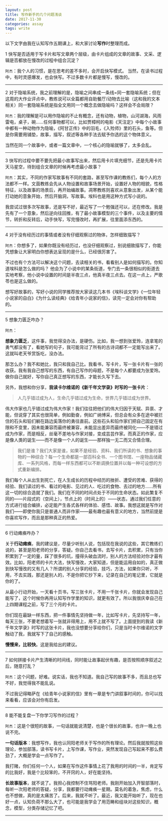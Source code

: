 ```yaml
---
layout: post
title: 写作新手的几个问题浅谈
date: 2017-11-30 
categories: assay
tags: write
---
```



以下文字由我在认知写作五期课上，和大家讨论**写作**时整理而成。

1 快写是否适用于写卡片和写文章两个层级，由卡片组成的文章的故事、文采、逻辑是否都放在慢改的过程中组合沉淀？

`阿杰`：我个人的习惯，是在思考的差不多时，会开启快写模式。 当然，在读书过程中，有时灵感爆发，也会快写。不过多数卡片都是慢写，慢改的。

----------

2 对于隐喻系统，我之前理解的是，隐喻之间串成一条线=同一套隐喻系统；但在这周的大作业评点中，教练说可以全篇都用自助餐厅/动物去比喻（这和我的文本相关）同一套隐喻系统是指全文用同一个概念去做隐喻吗？这样会不会局限？

`阿杰`：我的理解是可以用作隐喻的不止有概念，还有动物，植物，山河湖海，风雨雷电，桌子，碗……任何事物都可以，比如贾樟柯的电影《天注定》中每个小故事中都有一种动物作为隐喻，《阿甘正传》中的羽毛，《入殓师》里的石头，鱼等。但是你需要用铺垫，故事，描写，叙述等各种手法去赋予你选的这个物体意义。

当然在同一个故事中，或者一篇文章中，一个核心的隐喻就够了，太多会乱。

----------

3 快写的过程中要不要先把最小故事写出来，然后用卡片填充细节，还是先用卡片天马星空，待到组合文章的时候再考虑最小故事？

`阿杰`：其实，不同的作家写故事有不同的套路，甚至写作课的教练们，每个人的方法都不一样。文茵教练会先从人物设置和故事场景开始，设置好人物的相貌，性格特征，以及故事的场景后，再开始编故事。凋寒教练则喜欢从意象出发，从某个能打动她的意象开始，然后开脑洞，写故事。埃科也是用这种方式写小说的。
    
我尝试过很多次写故事，还是写不好，最近写了一个勉强还可以，还在修改。我是先有了一个意象，然后逆向往回推，有了最小故事模型的三个事件，以及主要的情节，转折和反转后，动手快写，写完慢改时，再扩展，往里面添东西的。

----------

4 对于没有经历过的事情或者没有仔细观察过的物体，怎样细致描写？

`阿杰`：你想多了，如果你既没有经历过，也没仔细观察过，别说细致描写了，你能凭想象让大家明白你想表达呈现的是什么，已经很厉害了。 

不过也有个方法可以解决这个问题，去读相关的书，看看别人是如何描写的。你知道埃科是怎么做的吗？ 他会为了小说中的某条街道，专门去一条很相似的街道去实地考察，他小说中设置的时间是半夜三点，他真半夜三点去。在这一点上，严歌苓也是这么做的。

想写好故事的，写好小说的同学推荐按大家读这几本书《埃科谈文学》《一位年轻小说家的自白》《为什么读经典》《给青年小说家的信》，读完一定会对你有帮助的。

----------

5 想象力匮乏咋办？

`阿杰`：

**想象力匮乏**，这件事，我觉得没办法，是硬伤。比如，我一想到张爱玲，连拿笔的勇气都没有了，看她写的句子，我可能背过了所有的古诗词都不一定能写出来了。这就叫老天爷赏饭吃，没办法。

那怎么办？我不和她比，我只和我自己比。我看书，写卡片，写一张卡片有一张的收获。我有我自己想写的东西，有自己写作的母题，不是每个人都要成为张爱玲。做你自己就好，写你自己真正想写的东西，才能长久写下去。

另外，我想和你分享，**我读卡尔维诺的《新千年文学录》时写的一张卡片**：

> 人几乎错过成为人，生命几乎错过成为生命，世界几乎错过成为世界。

伟大作家也几乎错过成为伟大作家！我们往往把他们的伟大归因于天赋、异禀、才能，但说穿了其实也很简单，例如勤奋，例如广纳博采，但总会有众多在途中被拦住的石头和铅们躺在路边奚落你的勇往直前。这些石头和铅作家们把自己固定在有限和不变里，因未能兼容而最终被兼容，未能显出差异而最终被同化——不是错过成为作家，而是相反，丝毫不差地与作家对接，变成芸芸作家。而真正的作家，应是像人类的诞生——而不是像一个人的诞生——那样独一无二而又合情合理。

> 我们是谁？我们大家是谁，如果不是经验、资料、我们所读的书、想象的事物的一种综合？每一个生命都是一部百科全书、一个图书馆、一座物品储藏库、一系列风格，而每一样东西都可以不断调换位置并以每一种可设想的方式重新编排。

我们每个人从出生到死亡，在人生成长的历程中经历的挫折、遭受的苦难、获得的经验、我们读过的书、看过的电影、见过的人、吃过的食物、去过的地方……所有这一切的综合造就了我们。我们在不同的时间点处于不同的生命状态。如此繁复不同的——片段式的（空间上），节点上的（时间上的）——状态，通过我们任意的方式进行组合编排，必定能产生各式各样的体验、感悟、故事。我想这就是写作对我们——即使你我只是普通人而非作家——最有趣也最有意义的地方，当然前提是你喜欢写作，而且是那种真正的热爱。


----------

6 行动瘫痪咋办？

关于**行动瘫痪**，我的建议是，尽量少听别人说，包括现在我说的这些，其它教练们说的，甚至是阳老师的分享，答疑。你自己去看书，去写卡片，去积累，只有当你积累到了一定的量，踩了很多的坑，撞得头破血流时，别人的方法经验对你才最有效。比如，阳老师的卡片大法，快写慢改，大家知道，但是能运用自如的，真正做到快写慢改的又有几人？所谓的别人分享的经验，技巧，方法，如果你只听，不用，不去实践，那还是别人的，不是你把它抄下来，记录在自己的笔记里，它就是你的了。

从最小行动开始，一天看十页书，写三张卡片，不用一千张卡片，你就会发现自己能写了，这个时候你再用认知写作学里的知识，就更有效了。所以我很庆幸自己在上四期课程之前，写了三个月的卡片。

你们现在最缺一样东西，把一件事情先坚持做一年，比如写卡片，先坚持写一年，每天三张，不要老想着写一张就非得用上，用不上就不写了。上面提到的我读《新千年文学录》时写的这张卡片，我也没想要分享给你们，只是当时卡尔维诺的文字触动了我，我就写下了自己的感触。

**慢慢来，比较快**。这是我给出的建议。

----------

7 如何拼接卡片产生清晰的时间线，同时能让故事起伏有趣，是否按照顺序叙述之后，随意打乱？

`阿杰`：这个问题，好难。说实话，我也不知道。我自己写的故事不多，而且总也写不好，我觉得我不能乱说。

不过我记得略萨在《给青年小说家的信》里有一章是专门讲叙事时间的，你可以找来看看，应该会对你有启发。

----------

8 能不能复盘一下你学习写作的过程？

`阿杰`：这是个很短的故事，一句话就能说清楚，也是个很长的故事，也许一晚上也说不完。

**一句话版本**：我想写作，我也认同阳老师关于写作的所有理论。然后我就按照这些理论，参加部落，读书写卡片，上写作课，写作业，突然发现自己写起来不那么费劲了，大概是学会一点写作了。

我打赌，你们任何一个人，如果在写作这件事情上花了我用的时间的一半，肯定写的比我好，我是个比较笨的，不开窍的人，好在能坚持。

**长故事版本**，就不说了。我担心我控制不住骂阳老师。我刚开始加入开智部落时，每听一次阳老师的答疑，分享，我都要行动瘫痪一星期。莫名的着急，焦虑，什么也不想做，真的是太痛苦了。后来，我就不听了。最近，我又能开始听了，现在也好一点，认知负荷不那么大了，也可能是我学会了用范畴和组块对这些知识，概念，模型，分类存储记忆了吧。

----------